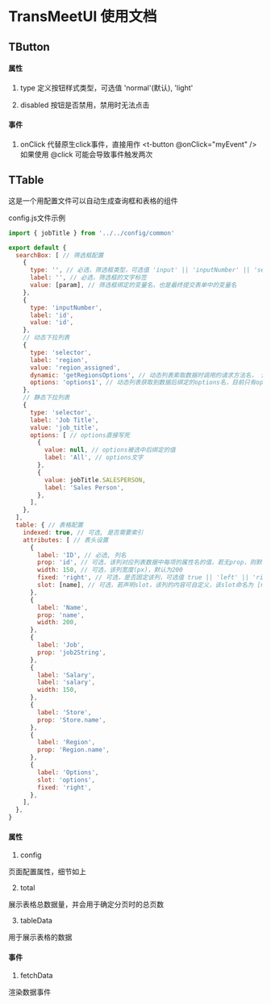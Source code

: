 # TransMeetUI 使用文档

## TButton

#### 属性

1. type
定义按钮样式类型，可选值 'normal'(默认), 'light'

2. disabled
按钮是否禁用，禁用时无法点击

#### 事件

1. onClick
代替原生click事件，直接用作 <t-button @onClick="myEvent" />
如果使用 @click 可能会导致事件触发两次

## TTable

这是一个用配置文件可以自动生成查询框和表格的组件

config.js文件示例 

``` js
import { jobTitle } from '../../config/common'

export default {
  searchBox: [ // 筛选框配置
    {
      type: '', // 必选，筛选框类型，可选值 'input' || 'inputNumber' || 'selector'(下拉框) || 'date'(日期选择器)
      label: '', // 必选，筛选框的文字标签
      value: [param], // 筛选框绑定的变量名，也是最终提交表单中的变量名
    },
    {
      type: 'inputNumber',
      label: 'id',
      value: 'id',
    },
    // 动态下拉列表
    {
      type: 'selector',
      label: 'region',
      value: 'region_assigned',
      dynamic: 'getRegionsOptions', // 动态列表索取数据时调用的请求方法名， 该方法直接在request文件中定义
      options: 'options1', // 动态列表获取到数据后绑定的options名，目前只有options1~3 共3个变量可绑定，请限制动态下拉列表在3个及以内
    },
    // 静态下拉列表
    {
      type: 'selector',
      label: 'Job Title',
      value: 'job_title',
      options: [ // options直接写死
        {
          value: null, // options被选中后绑定的值
          label: 'All', // options文字
        },
        {
          value: jobTitle.SALESPERSON,
          label: 'Sales Person',
        },
      ],
    },
  ],
  table: { // 表格配置
    indexed: true, // 可选, 是否需要索引
    attributes: [ // 表头设置
      {
        label: 'ID', // 必选, 列名
        prop: 'id', // 可选，该列对应列表数据中每项的属性名的值，若无prop，则默认为label值
        width: 150, // 可选，该列宽度(px)，默认为200
        fixed: 'right', // 可选，是否固定该列，可选值 true || 'left' || 'right'
        slot: [name], // 可选，若声明slot，该列的内容可自定义，该slot命名为 [name]，在页面中以该名字对应的具名插槽进行调用
      },
      {
        label: 'Name',
        prop: 'name',
        width: 200,
      },
      {
        label: 'Job',
        prop: 'job2String',
      },
      {
        label: 'Salary',
        label: 'salary',
        width: 150,
      },
      {
        label: 'Store',
        prop: 'Store.name',
      },
      {
        label: 'Region',
        prop: 'Region.name',
      },
      {
        label: 'Options',
        slot: 'options',
        fixed: 'right',
      },
    ],
  },
}
```

#### 属性

1. config

页面配置属性，细节如上

2. total

展示表格总数据量，并会用于确定分页时的总页数

3. tableData

用于展示表格的数据

#### 事件

1. fetchData

渲染数据事件
